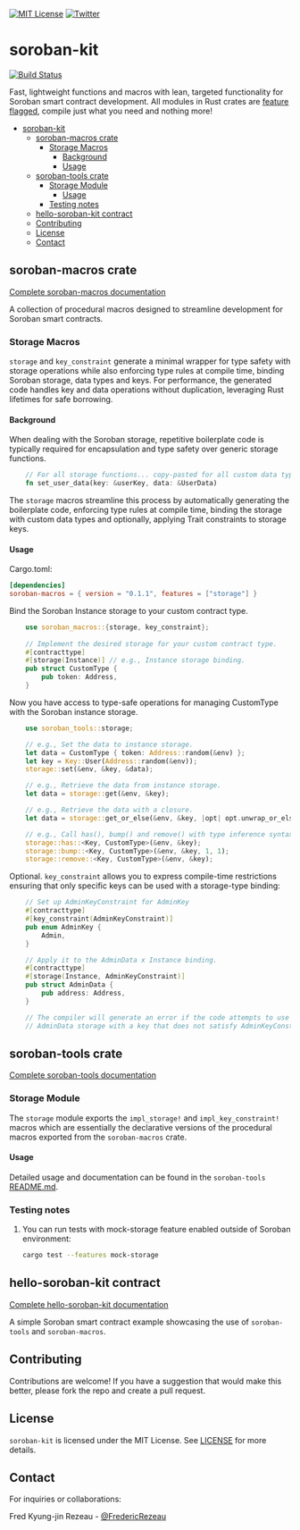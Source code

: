 [![MIT License][license-shield]][license-url]
[![Twitter][twitter-shield]][twitter-url]

# soroban-kit
[![Build Status](https://app.travis-ci.com/FredericRezeau/soroban-kit.svg?branch=main)](https://app.travis-ci.com/FredericRezeau/soroban-kit)

Fast, lightweight functions and macros with lean, targeted functionality for Soroban smart contract development. All modules in Rust crates are [feature flagged](https://doc.rust-lang.org/cargo/reference/features.html#the-features-section), compile just what you need and nothing more!

- [soroban-kit](#soroban-kit)
  - [soroban-macros crate](#soroban-macros-crate)
    - [Storage Macros](#storage-macros)
      - [Background](#background)
      - [Usage](#usage)
  - [soroban-tools crate](#soroban-tools-crate)
    - [Storage Module](#storage-module)
      - [Usage](#usage-1)
    - [Testing notes](#testing-notes)
  - [hello-soroban-kit contract](#hello-soroban-kit-contract)
  - [Contributing](#contributing)
  - [License](#license)
  - [Contact](#contact)

## soroban-macros crate

[Complete soroban-macros documentation](crates/soroban-macros/)

A collection of procedural macros designed to streamline development for Soroban smart contracts.

### Storage Macros

`storage` and `key_constraint` generate a minimal wrapper for type safety with storage operations while also enforcing type rules at compile time, binding Soroban storage, data types and keys. For performance, the generated code handles key and data operations without duplication, leveraging Rust lifetimes for safe borrowing.

#### Background

When dealing with the Soroban storage, repetitive boilerplate code is typically required for encapsulation and type safety over generic storage functions.

```rust
    // For all storage functions... copy-pasted for all custom data types...
    fn set_user_data(key: &userKey, data: &UserData)    
```

The `storage` macros streamline this process by automatically generating the boilerplate code, enforcing type rules at compile time, binding the storage with custom data types and optionally, applying Trait constraints to storage keys.

#### Usage

Cargo.toml:
```toml
[dependencies]
soroban-macros = { version = "0.1.1", features = ["storage"] }
```

Bind the Soroban Instance storage to your custom contract type.

```rust
    use soroban_macros::{storage, key_constraint};
 
    // Implement the desired storage for your custom contract type.
    #[contracttype]
    #[storage(Instance)] // e.g., Instance storage binding.
    pub struct CustomType {
        pub token: Address,
    }
```
Now you have access to type-safe operations for managing CustomType with the Soroban instance storage.

```rust
    use soroban_tools::storage;

    // e.g., Set the data to instance storage.
    let data = CustomType { token: Address::random(&env) };
    let key = Key::User(Address::random(&env));      
    storage::set(&env, &key, &data);

    // e.g., Retrieve the data from instance storage.
    let data = storage::get(&env, &key);

    // e.g., Retrieve the data with a closure.
    let data = storage::get_or_else(&env, &key, |opt| opt.unwrap_or_else(|| default_value()));

    // e.g., Call has(), bump() and remove() with type inference syntax.
    storage::has::<Key, CustomType>(&env, &key);
    storage::bump::<Key, CustomType>(&env, &key, 1, 1);
    storage::remove::<Key, CustomType>(&env, &key);
```
Optional. `key_constraint` allows you to express compile-time restrictions ensuring that only specific keys can be used with a storage-type binding:

```rust
    // Set up AdminKeyConstraint for AdminKey
    #[contracttype]  
    #[key_constraint(AdminKeyConstraint)]
    pub enum AdminKey {
        Admin,
    }

    // Apply it to the AdminData x Instance binding.
    #[contracttype]
    #[storage(Instance, AdminKeyConstraint)]
    pub struct AdminData {
        pub address: Address,
    }

    // The compiler will generate an error if the code attempts to use
    // AdminData storage with a key that does not satisfy AdminKeyConstraint.
```

## soroban-tools crate

[Complete soroban-tools documentation](crates/soroban-tools/)

### Storage Module

The `storage` module exports the `impl_storage!` and `impl_key_constraint!` macros which are essentially the declarative versions of the procedural macros exported from the `soroban-macros` crate.

#### Usage

Detailed usage and documentation can be found in the `soroban-tools` [README.md](crates/soroban-tools/README.md).


### Testing notes

1. You can run tests with mock-storage feature enabled outside of Soroban environment:
   ```sh
   cargo test --features mock-storage
   ```

## hello-soroban-kit contract

[Complete hello-soroban-kit documentation](crates/hello-soroban-kit/)

A simple Soroban smart contract example showcasing the use of `soroban-tools` and `soroban-macros`. 

## Contributing

Contributions are welcome! If you have a suggestion that would make this better, please fork the repo and create a pull request.

## License

`soroban-kit` is licensed under the MIT License. See [LICENSE](LICENSE) for more details.


## Contact

For inquiries or collaborations:

Fred Kyung-jin Rezeau - [@FredericRezeau](https://twitter.com/fredericrezeau)

[license-shield]: https://img.shields.io/github/license/FredericRezeau/soroban-kit.svg?style=for-the-badge
[license-url]: https://github.com/FredericRezeau/soroban-kit/blob/master/LICENSE
[twitter-shield]: https://img.shields.io/badge/-Twitter-black.svg?style=for-the-badge&logo=twitter&colorB=555
[twitter-url]: https://twitter.com/fredericrezeau
